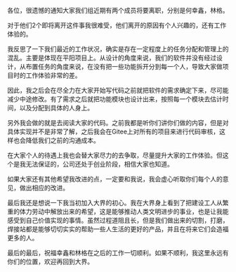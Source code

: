 各位，很遗憾的通知大家我们组近期有两个成员将要离职，分别是何幸鑫，林格。

对于他们2个即将离开这件事我很难受，他们离开的原因有个人兴趣的，还有工作体验的。

我反思了一下我们最近的工作状况，确实是存在一定程度上的任务分配和管理上的混乱。主要是体现在平阳项目上。从设计的角度来说，我们的软件并没有经过设计，从布置任务的角度来说，在没有把一些功能拆开分到每一个人，导致大家做项目时的工作体验非常的差。

因此，我之后会在尽全力在大家开始写代码之前就把软件的需求确定下来，尽可能减少中途修改。有了需求之后就把功能模块也设计出来，按照每一个模块去估计时间，以及分配到具体的人身上。

另外我会做的就是去阅读大家的代码。之前我都是听你们讲你们做的内容，但是对具体实现并不是非常了解，之后我会在Gitee上对所有的项目来进行代码审核，这样也会降低我们之前的沟通成本。

在大家个人的待遇上我也会替大家尽力的去争取，尽量提升大家的工作体验。但这个是我无法保证的，公司还处于创业阶段，相信大家也知道。

如果大家还有其他希望我改进的点，一定要和我说，我会虚心听取你们每个人的意见，做出相应的改进。

最后我还是想说一下我当初加入大界的初心。我在大界身上看到了把建设工人从繁重的体力劳动中解放出来的希望，这是能够推动人类文明进步的事业，也是让我能感受到自己价值实现的事情。虽然过程道阻且长，但是我们做出来的切割，打磨，焊接站都是能够切切实实的帮助一些人生活的更好的产品，并且在将来它们会造福更多的人。

最后的最后，祝福幸鑫和林格在之后的工作一切顺利。如果不顺利，我这里永远有你们的位置，欢迎再回到大界。





